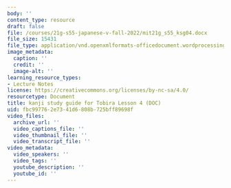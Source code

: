 ```yaml
---
body: ''
content_type: resource
draft: false
file: /courses/21g-s55-japanese-v-fall-2022/mit21g_s55_ksg04.docx
file_size: 15431
file_type: application/vnd.openxmlformats-officedocument.wordprocessingml.document
image_metadata:
  caption: ''
  credit: ''
  image-alt: ''
learning_resource_types:
- Lecture Notes
license: https://creativecommons.org/licenses/by-nc-sa/4.0/
resourcetype: Document
title: kanji study guide for Tobira Lesson 4 (DOC)
uid: fbc99776-2e73-41d6-808b-725bff89698f
video_files:
  archive_url: ''
  video_captions_file: ''
  video_thumbnail_file: ''
  video_transcript_file: ''
video_metadata:
  video_speakers: ''
  video_tags: ''
  youtube_description: ''
  youtube_id: ''
---
```

